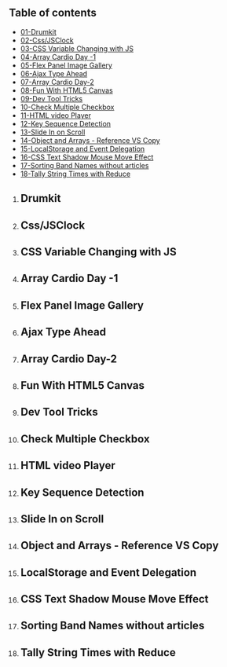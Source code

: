 

## Table of contents

- [01-Drumkit](#drumkit)
- [02-Css/JSClock](#cssjsclock)
- [03-CSS Variable Changing with JS](#css-variable-changing-with-js)
- [04-Array Cardio Day -1](#array-cardio-day--1)
- [05-Flex Panel Image Gallery](#flex-panel-image-gallery)
- [06-Ajax Type Ahead](#ajax-type-ahead)
- [07-Array Cardio Day-2](#array-cardio-day-2)
- [08-Fun With HTML5 Canvas](#fun-with-html5-canvas)
- [09-Dev Tool Tricks](#dev-tool-tricks)
- [10-Check Multiple Checkbox](#check-multiple-checkbox)
- [11-HTML video Player](#html-video-player)
- [12-Key Sequence Detection](#key-sequence-detection)
- [13-Slide In on Scroll](#slide-in-on-scroll)
- [14-Object and Arrays - Reference VS Copy](#object-and-arrays---reference-vs-copy)
- [15-LocalStorage and Event Delegation](#localstorage-and-event-delegation)
- [16-CSS Text Shadow Mouse Move Effect](#css-text-shadow-mouse-move-effect)
- [17-Sorting Band Names without articles](#sorting-band-names-without-articles)
- [18-Tally String Times with Reduce](#tally-string-times-with-reduce)



1. ## Drumkit
1. ## Css/JSClock
1. ## CSS Variable Changing with JS
1. ## Array Cardio Day -1
1. ## Flex Panel Image Gallery
1. ## Ajax Type Ahead
1. ## Array Cardio Day-2
1. ## Fun With HTML5 Canvas
1. ## Dev Tool Tricks
1. ## Check Multiple Checkbox
1. ## HTML video Player
1. ## Key Sequence Detection
1. ## Slide In on Scroll
1. ## Object and Arrays - Reference VS Copy
1. ## LocalStorage and Event Delegation
1. ## CSS Text Shadow Mouse Move Effect
1. ## Sorting Band Names without articles
1. ## Tally String Times with Reduce
